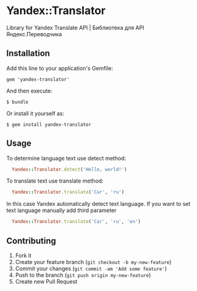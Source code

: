 # Yandex::Translator

Library for Yandex Translate API | Библиотека для API Яндекс.Переводчика


## Installation

Add this line to your application's Gemfile:

    gem 'yandex-translator'

And then execute:

    $ bundle

Or install it yourself as:

    $ gem install yandex-translator

## Usage

To determine language text use detect method:

```ruby
  Yandex::Translator.detect('Hello, world!')
```
To translate text use translate method:

```ruby
  Yandex::Translator.translate('Car', 'ru')
```

In this case Yandex automatically detect text language.
If you want to set text language manually add third parameter

```ruby
  Yandex::Translator.translate('Car', 'ru', 'en')
```

## Contributing

1. Fork it
2. Create your feature branch (`git checkout -b my-new-feature`)
3. Commit your changes (`git commit -am 'Add some feature'`)
4. Push to the branch (`git push origin my-new-feature`)
5. Create new Pull Request
